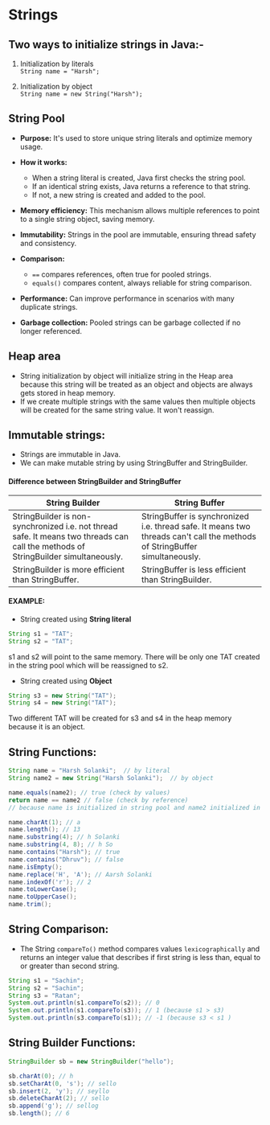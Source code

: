 # Strings

## Two ways to initialize strings in Java:-

1. Initialization by literals <br />
   `String name = "Harsh";`


2. Initialization by object <br />
   `String name = new String("Harsh");`

## String Pool

- **Purpose:** It's used to store unique string literals and optimize memory usage.

- **How it works:**
    - When a string literal is created, Java first checks the string pool.
    - If an identical string exists, Java returns a reference to that string.
    - If not, a new string is created and added to the pool.

- **Memory efficiency:** This mechanism allows multiple references to point to a single string object, saving memory.

- **Immutability:** Strings in the pool are immutable, ensuring thread safety and consistency.

- **Comparison:**
    - `==` compares references, often true for pooled strings.
    - `equals()` compares content, always reliable for string comparison.

- **Performance:** Can improve performance in scenarios with many duplicate strings.

- **Garbage collection:** Pooled strings can be garbage collected if no longer referenced.

## Heap area

- String initialization by object will initialize string in the Heap area because this string will be treated as an
  object and objects are always gets stored in heap memory.
- If we create multiple strings with the same values then multiple objects will be created for the same string value. It
  won't reassign.

## Immutable strings:

- Strings are immutable in Java.
- We can make mutable string by using StringBuffer and StringBuilder.

#### Difference between StringBuilder and StringBuffer

| String Builder                                                                                                                     | String Buffer                                                                                                              
------------------------------------------------------------------------------------------------------------------------------------|----------------------------------------------------------------------------------------------------------------------------
| StringBuilder is non-synchronized i.e. not thread safe. It means two threads can call the methods of StringBuilder simultaneously. | StringBuffer is synchronized i.e. thread safe. It means two threads can't call the methods of StringBuffer simultaneously. 
| StringBuilder is more efficient than StringBuffer.                                                                                 | StringBuffer is less efficient than StringBuilder.                                                                         



#### EXAMPLE:

- String created using **String literal**
```java
String s1 = "TAT";
String s2 = "TAT";
```
s1 and s2 will point to the same memory. There will be only one TAT created in the string pool which will be reassigned to s2.


- String created using **Object**
```java
String s3 = new String("TAT");
String s4 = new String("TAT");
```

Two different TAT will be created for s3 and s4 in the heap memory because it is an object.


## String Functions:
```java
String name = "Harsh Solanki";  // by literal
String name2 = new String("Harsh Solanki");  // by object

name.equals(name2); // true (check by values)
return name == name2 // false (check by reference)
// because name is initialized in string pool and name2 initialized in heap

name.charAt(1); // a
name.length(); // 13
name.substring(4); // h Solanki
name.substring(4, 8); // h So
name.contains("Harsh"); // true
name.contains("Dhruv"); // false
name.isEmpty();
name.replace('H', 'A'); // Aarsh Solanki
name.indexOf('r'); // 2
name.toLowerCase();
name.toUpperCase();
name.trim();
```

## String Comparison:
- The String `compareTo()` method compares values `lexicographically` and returns an integer value that describes if first string is less than, equal to or greater than second string.
```java
String s1 = "Sachin";  
String s2 = "Sachin";  
String s3 = "Ratan";  
System.out.println(s1.compareTo(s2)); // 0  
System.out.println(s1.compareTo(s3)); // 1 (because s1 > s3)  
System.out.println(s3.compareTo(s1)); // -1 (because s3 < s1 )
```

## String Builder Functions:
```java
StringBuilder sb = new StringBuilder("hello");

sb.charAt(0); // h
sb.setCharAt(0, 's'); // sello
sb.insert(2, 'y'); // seyllo
sb.deleteCharAt(2); // sello
sb.append('g'); // sellog
sb.length(); // 6
```
